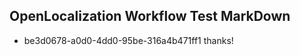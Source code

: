 ## OpenLocalization Workflow Test MarkDown
* be3d0678-a0d0-4dd0-95be-316a4b471ff1 thanks!

<!--HONumber=Aug16_HO3-->



